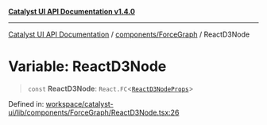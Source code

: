 [**Catalyst UI API Documentation v1.4.0**](../../../README.md)

---

[Catalyst UI API Documentation](../../../README.md) / [components/ForceGraph](../README.md) / ReactD3Node

# Variable: ReactD3Node

> `const` **ReactD3Node**: `React.FC`\<[`ReactD3NodeProps`](../ReactD3Node/interfaces/ReactD3NodeProps.md)\>

Defined in: [workspace/catalyst-ui/lib/components/ForceGraph/ReactD3Node.tsx:26](https://github.com/TheBranchDriftCatalyst/catalyst-ui/blob/main/lib/components/ForceGraph/ReactD3Node.tsx#L26)
